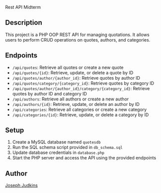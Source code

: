Rest API Midterm

## Description
This project is a PHP OOP REST API for managing quotations. It allows users to perform CRUD operations on quotes, authors, and categories.

## Endpoints
- `/api/quotes`: Retrieve all quotes or create a new quote
- `/api/quotes/{id}`: Retrieve, update, or delete a quote by ID
- `/api/quotes/author/{author_id}`: Retrieve quotes by author ID
- `/api/quotes/category/{category_id}`: Retrieve quotes by category ID
- `/api/quotes/author/{author_id}/category/{category_id}`: Retrieve quotes by author ID and category ID
- `/api/authors`: Retrieve all authors or create a new author
- `/api/authors/{id}`: Retrieve, update, or delete an author by ID
- `/api/categories`: Retrieve all categories or create a new category
- `/api/categories/{id}`: Retrieve, update, or delete a category by ID

## Setup
1. Create a MySQL database named `quotesdb`
2. Run the SQL schema script provided in `db_schema.sql`
3. Update database credentials in `database.php`
4. Start the PHP server and access the API using the provided endpoints

## Author
[Joseph Judkins](https://rest-api-807m.onrender.com)
